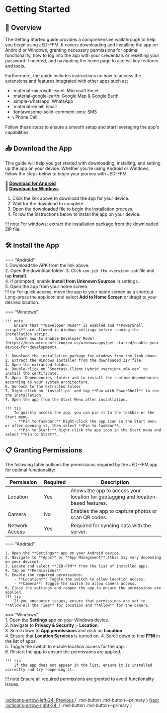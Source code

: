 # Getting Started
## 📝 Overview   

The Getting Started guide provides a comprehensive walkthrough to help you begin using JED-FFM. It covers downloading and installing the app on Android or Windows, granting necessary permissions for optimal functionality, how to log into the app with your credentials or resetting your password if needed, and navigating the home page to access key features and tools. 

Furthermore, the guide includes instructions on how to access the extensions and features integrated with other apps such as; 

 - :material-microsoft-excel: Microsoft Excel  
 - :material-google-earth: Google Map & Google Earth  
 - :simple-whatsapp: WhatsApp  
 - :material-email: Email  
 - :fontawesome-solid-comment-sms: SMS  
 - 📞 Phone Call  

Follow these steps to ensure a smooth setup and start leveraging the app's capabilities.

## 📥 Download the App  
This guide will help you get started with downloading, installing, and setting up the app on your device. Whether you're using Android or Windows, follow the steps below to begin your journey with JED-FFM.

🔗 **[Download for Android](https://github.com/engr-iliyas/JED-FFM/releases/download/pilot/com.jed.ffm.1.0.0.1apk.apk)**  
🔗 **[Download for Windows](https://github.com/engr-iliyas/JED-FFM/releases/download/pilot/jed.ffm.windows.1.0.0.1.zip)**  

1. Click the link above to download the app for your device.
2. Wait for the download to complete.
3. Open the downloaded file to begin the installation process.
4. Follow the instructions below to install the app on your device.

!!! note
    For windows; extract the installation package from the downloaded ZIP file.

## 🛠 Install the App  

=== "Android"  
    1. Download the APK from the link above.  
    2. Open the download folder.
    3. Click `com.jed.ffm.<version>.apk` file and tap **Install**.  
    4. If prompted, enable **Install from Unknown Sources** in settings.  
    5. Open the app from your home screen.  
    !!! tip
        For quick access, move the app to your home screen as a shortcut. Long-press the app icon and select **Add to Home Screen** or dragit to your desired location.

=== "Windows"  

    !!! note
        Ensure that **Developer Mode** is enabled and **PowerShell scripts** are allowed in Windows settings before running the installation script.  
        [Learn how to enable Developer Mode](https://docs.microsoft.com/en-us/windowsapps/get-started/enable-your-device-for-development). 

    1. Download the installation package for windows from the link above.  
    2. Extract the Windows installer from the downloaded ZIP file.
    3. Open the extracted folder.
    4. Double-click on `Smartask.Client.Hybrid_<version>_x64.cer` to install the certificate.
    5. Open `Dependencies` folder and to install the runtime dependencies according to your system architecture.
    6. Go back to the extracted folder 
    7. Right-click on `install.ps` and tap **Run with PowerShell** to run the installation.
    7. Open the app from the Start Menu after installation.  

    !!! tip
        To quickly access the app, you can pin it to the taskbar or the Start menu.  
        - **Pin to Taskbar:** Right-click the app icon in the Start menu or after opening it, then select **Pin to taskbar**.  
        - **Pin to Start:** Right-click the app icon in the Start menu and select **Pin to Start**.  

## 📋 Granting Permissions  
The following table outlines the permissions required by the JED-FFM app for optimal functionality:  

| **Permission** | **Required** | **Description**                                                                    |
|----------------|--------------|------------------------------------------------------------------------------------|
| Location       | Yes          | Allows the app to access your location for geotagging and location-based features. |
| Camera         | No           | Enables the app to capture photos or scan QR codes.                                |
| Network Access | Yes          | Required for syncing data with the server.                                         |

=== "Android"  

    1. Open the **Settings** app on your Android device.  
    2. Navigate to **Apps** or **App Management** (this may vary depending on your device).  
    3. Locate and select **JED-FFM** from the list of installed apps.  
    4. Tap on **Permissions**.  
    5. Enable the required permissions:  
        - **Location**: Toggle the switch to allow location access.  
        - **Camera**: Toggle the switch to allow camera access.  
    6. Close the settings and reopen the app to ensure the permissions are applied.  
    !!! tip
        If you encounter issues, ensure that permissions are set to **Allow All the Time** for location and **Allow** for the camera.  

=== "Windows"  
    1. Open the **Settings** app on your Windows device.  
    2. Navigate to **Privacy & Security** > **Location**.  
    3. Scroll down to **App permissions** and click on **Location**.  
    4. Ensure that **Location Services** is turned on.
    4. Scroll down to find **FFM** in the list of apps.  
    5. Toggle the switch to enable location access for the app.  
    6. Restart the app to ensure the permissions are applied.  

    !!! tip
        If the app does not appear in the list, ensure it is installed correctly and try reopening it.  

!!! note
    Ensure all required permissions are granted to avoid functionality issues.  

<!-- <div style="display: flex; justify-content: space-between; margin-top: 20px;">
    <a href="../" style="background-color: #0078D4; color: white; padding: 10px 20px; text-decoration: none; border-radius: 5px;">← Previous</a>
    <a href="../login_page" style="background-color: #0078D4; color: white; padding: 10px 20px; text-decoration: none; border-radius: 5px;">Next →</a>
</div> -->

<div style="display: flex; justify-content: space-between; margin-top: 20px;" markdown>

[ :octicons-arrow-left-24: Previous ](index.md "Overview"){ .md-button .md-button--primary }
[ Next :octicons-arrow-right-24: ](login_page.md "Login Page"){ .md-button .md-button--primary }

</div>
